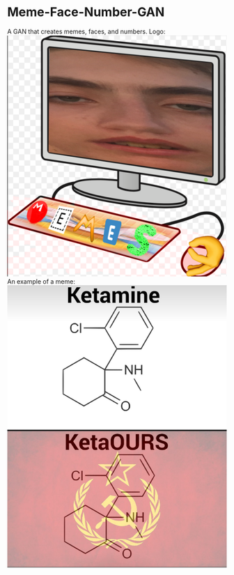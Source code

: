 # Meme-Face-Number-GAN
A GAN that creates memes, faces, and numbers.
Logo:
![alt text](https://github.com/dubailey/Meme-Face-Number-GAN/blob/master/meme_bot_logo.png)
An example of a meme:
![alt text](https://github.com/dubailey/Meme-Face-Number-GAN/blob/master/q36l5oe3e9n01.png)
